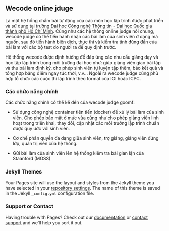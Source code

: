 ## Wecode online jduge

Là một hệ hống chấm bài tự động của các môn học lập trình được phát triển và sử dụng tại [trường Đại học Công nghệ Thông tin - Đại học Quốc gia  thành phố Hồ Chí Minh](uit.edu.vn). Cũng như các hệ thống online judge nói chung, wecode judge có thể tiến hành nhận các bài làm của sinh viên ở dạng mã nguồn, sau đó tiến hành biên dịch, thực thi và kiểm tra tính đúng đắn của bài làm với các bộ test do người ra đề quy định trước.

Hệ thống wecode được định hướng để đáp ứng các nhu cầu giảng dạy và học tập lập trình trong môi trường đại học như: giúp giảng viên giao bài tập và thu bài làm định kỳ, cho phép sinh viên tự luyện tập thêm, báo kết quả và tổng hợp bảng điểm ngay tức thời, v.v... Ngoài ra wecode judge cũng phù hợp tổ chức các cuộc thi lập trình theo format của IOI hoặc ICPC. 

### Các chức năng chính

Các chức năng chính có thể kể đến của wecode judge goomf:
- Sử dụng công nghệ container tiên tiến (docker) để xử lý bài làm của sinh viên. Cho phép bảo mật ở mức vừa cũng như cho phép giảng viên linh hoạt trong triển khai, thay đổi, cập nhật các môi trường lập trình chuẩn được quy ước với sinh viên.

- Cơ chế phân quyền đa dạng giữa sinh viên, trợ giảng, giảng viên đứng lớp, quản trị viên của hệ thống.

- Gửi bài làm của sinh viên lên hệ thống kiểm tra bài gian lận của Staanford (MOSS)

### Jekyll Themes

Your Pages site will use the layout and styles from the Jekyll theme you have selected in your [repository settings](https://github.com/truongan/wecode/settings). The name of this theme is saved in the Jekyll `_config.yml` configuration file.

### Support or Contact

Having trouble with Pages? Check out our [documentation](https://docs.github.com/categories/github-pages-basics/) or [contact support](https://support.github.com/contact) and we’ll help you sort it out.
